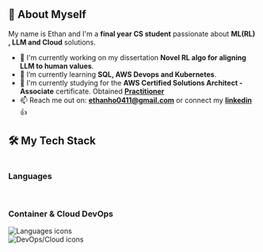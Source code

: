 ## 👋 About Myself

My name is Ethan and I'm a **final year CS student** passionate about **ML(RL) , LLM and Cloud** solutions.

- 🔭 I'm currently working on my dissertation  **Novel RL algo for aligning LLM to human values**.
- 🌱 I’m currently learning **SQL, AWS Devops and Kubernetes**.
- 👯 I'm currently studying for the **AWS Certified Solutions Architect - Associate** certificate. Obtained <a href="https://cp.certmetrics.com/amazon/en/public/verify/credential/fe187e22f6294d4e8c9f53611281c67c"> **Practitioner** </a>
- 📫 Reach me out on: **ethanho0411@gmail.com** or connect my <a href="https://linkedin.com/in/ethan-ho-zongyu/"> **linkedin** </a>👍
## 🛠️ My Tech Stack
<div style="display: flex;">
<div style="width: 50%; padding-right: 10px;">
  <p><h3>Languages</h3>&nbsp&nbsp&nbsp<h3>Container & Cloud DevOps</h3></p>
  <p>
    <img src="https://skillicons.dev/icons?i=py,java,sqlite,js,html,css,bash" alt="Languages icons" />     <img src="https://skillicons.dev/icons?i=docker,aws,azure" alt="DevOps/Cloud icons" />
  </p>
</div>
</div>

